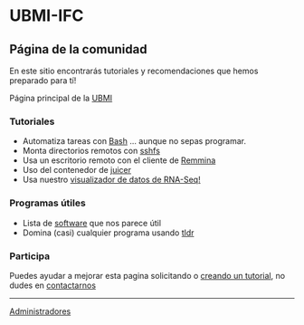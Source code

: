 # UBMI-IFC

## Página de la comunidad

En este sitio encontrarás tutoriales y recomendaciones que hemos preparado para tí!

Página principal de la [UBMI](https://sites.google.com/ifc.unam.mx/ubmi-ifc/)

### Tutoriales

- Automatiza tareas con [Bash](https://ubmi-ifc.github.io/Tutoriales-IFC/tutoriales_usuarios/bash_chunks_intro) ... aunque no sepas programar. 
- Monta directorios remotos con [sshfs](https://ubmi-ifc.github.io/Tutoriales-IFC/tutoriales_usuarios/sshfs)
- Usa un escritorio remoto con el cliente de [Remmina](https://ubmi-ifc.github.io/Tutoriales-IFC/configuraciones/remmina_client)
- Uso del contenedor de [juicer](https://ubmi-ifc.github.io/Tutoriales-IFC/tutoriales_usuarios/juicer_singularity)
- Usa nuestro [visualizador de datos de RNA-Seq!](https://ubmi-ifc.github.io/Tutoriales-IFC/tutoriales_usuarios/RNA-Seq_Dashboard)

### Programas útiles

- Lista de [software](https://ubmi-ifc.github.io/Tutoriales-IFC/notas/software_util) que nos parece útil 
- Domina (casi) cualquier programa usando [tldr](https://ubmi-ifc.github.io/Tutoriales-IFC/programas_utiles/tldr)

### Participa
Puedes ayudar a mejorar esta pagina solicitando o [creando un tutorial](https://ubmi-ifc.github.io/Tutoriales-IFC/colabora), no dudes en [contactarnos](mailto:ubmi@ifc.unam.mx)

___

[Administradores](https://ubmi-ifc.github.io/Tutoriales-IFC/admin)
